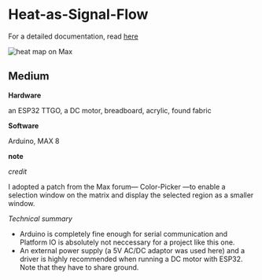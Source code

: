 # Heat-as-Signal-Flow

For a detailed documentation, read [here](https://hannahz.vercel.app/urban-heat-as-signal-flow)

![heat map on Max](https://www.notion.so/image/https%3A%2F%2Fs3.us-west-2.amazonaws.com%2Fsecure.notion-static.com%2F4d4bfa16-89d0-453c-a477-144d218c9817%2FScreen_Shot_2022-05-06_at_1.03.50_AM.png%3FX-Amz-Algorithm%3DAWS4-HMAC-SHA256%26X-Amz-Content-Sha256%3DUNSIGNED-PAYLOAD%26X-Amz-Credential%3DAKIAT73L2G45EIPT3X45%252F20220509%252Fus-west-2%252Fs3%252Faws4_request%26X-Amz-Date%3D20220509T022540Z%26X-Amz-Expires%3D86400%26X-Amz-Signature%3Dff5218f9e350b787492c5442440ab75b739e0bc3e1b013a0255e8cbbdc6d4d4a%26X-Amz-SignedHeaders%3Dhost%26x-id%3DGetObject?table=block&id=e351c987-ab48-4d1f-9d4b-69226520bd12&cache=v2)

## Medium
**Hardware**

an ESP32 TTGO, a DC motor, breadboard, acrylic, found fabric

**Software**

Arduino, MAX 8

**note**

*credit*

I adopted a patch from the Max forum— Color-Picker —to enable a selection window on the matrix and display the selected region as a smaller window.

*Technical summary*

- Arduino is completely fine enough for serial communication and Platform IO is absolutely not neccessary for a project like this one.
- An external power supply (a 5V AC/DC adaptor was used here) and a driver is highly recommended when running a DC motor with ESP32. Note that they have to share ground.
